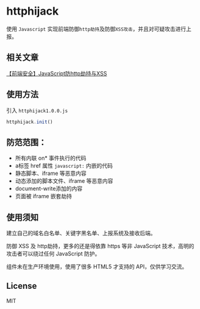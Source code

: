 # httphijack
使用 `Javascript` 实现前端防御`http劫持`及防御`XSS攻击`，并且对可疑攻击进行上报。

## 相关文章
[【前端安全】JavaScript防http劫持与XSS](http://www.cnblogs.com/coco1s/p/5777260.html)

## 使用方法
引入 `httphijack1.0.0.js` 
```javascript
httphijack.init()
```

## 防范范围：
+ 所有内联 on* 事件执行的代码
+ a标签 href 属性 `javascript:` 内嵌的代码
+ 静态脚本、iframe 等恶意内容
+ 动态添加的脚本文件、iframe 等恶意内容
+ document-write添加的内容
+ 页面被 iframe 嵌套劫持 
   
## 使用须知 
建立自己的域名白名单、关键字黑名单、上报系统及接收后端。

防御 XSS 及 http劫持，更多的还是得依靠 https 等非 JavaScript 技术，高明的攻击者可以绕过任何 JavaScript 防护。

组件未在生产环境使用，使用了很多 HTML5 才支持的 API，仅供学习交流。

## License
MIT
